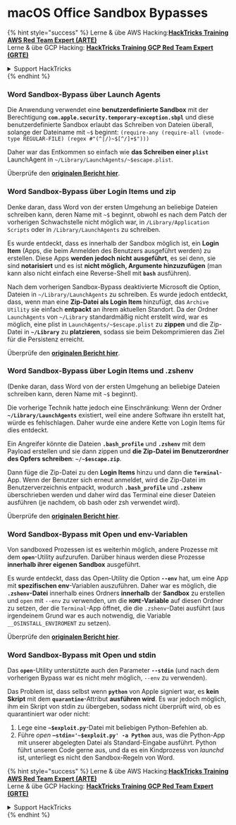 # macOS Office Sandbox Bypasses

{% hint style="success" %}
Lerne & übe AWS Hacking:<img src="/.gitbook/assets/arte.png" alt="" data-size="line">[**HackTricks Training AWS Red Team Expert (ARTE)**](https://training.hacktricks.xyz/courses/arte)<img src="/.gitbook/assets/arte.png" alt="" data-size="line">\
Lerne & übe GCP Hacking: <img src="/.gitbook/assets/grte.png" alt="" data-size="line">[**HackTricks Training GCP Red Team Expert (GRTE)**<img src="/.gitbook/assets/grte.png" alt="" data-size="line">](https://training.hacktricks.xyz/courses/grte)

<details>

<summary>Support HackTricks</summary>

* Überprüfe die [**Abonnementpläne**](https://github.com/sponsors/carlospolop)!
* **Tritt der** 💬 [**Discord-Gruppe**](https://discord.gg/hRep4RUj7f) oder der [**Telegram-Gruppe**](https://t.me/peass) bei oder **folge** uns auf **Twitter** 🐦 [**@hacktricks\_live**](https://twitter.com/hacktricks\_live)**.**
* **Teile Hacking-Tricks, indem du PRs zu den** [**HackTricks**](https://github.com/carlospolop/hacktricks) und [**HackTricks Cloud**](https://github.com/carlospolop/hacktricks-cloud) GitHub-Repos einreichst.

</details>
{% endhint %}

### Word Sandbox-Bypass über Launch Agents

Die Anwendung verwendet eine **benutzerdefinierte Sandbox** mit der Berechtigung **`com.apple.security.temporary-exception.sbpl`** und diese benutzerdefinierte Sandbox erlaubt das Schreiben von Dateien überall, solange der Dateiname mit `~$` beginnt: `(require-any (require-all (vnode-type REGULAR-FILE) (regex #"(^|/)~$[^/]+$")))`

Daher war das Entkommen so einfach wie **das Schreiben einer `plist`** LaunchAgent in `~/Library/LaunchAgents/~$escape.plist`.

Überprüfe den [**originalen Bericht hier**](https://www.mdsec.co.uk/2018/08/escaping-the-sandbox-microsoft-office-on-macos/).

### Word Sandbox-Bypass über Login Items und zip

Denke daran, dass Word von der ersten Umgehung an beliebige Dateien schreiben kann, deren Name mit `~$` beginnt, obwohl es nach dem Patch der vorherigen Schwachstelle nicht möglich war, in `/Library/Application Scripts` oder in `/Library/LaunchAgents` zu schreiben.

Es wurde entdeckt, dass es innerhalb der Sandbox möglich ist, ein **Login Item** (Apps, die beim Anmelden des Benutzers ausgeführt werden) zu erstellen. Diese Apps **werden jedoch nicht ausgeführt**, es sei denn, sie sind **notarisiert** und es ist **nicht möglich, Argumente hinzuzufügen** (man kann also nicht einfach eine Reverse-Shell mit **`bash`** ausführen).

Nach dem vorherigen Sandbox-Bypass deaktivierte Microsoft die Option, Dateien in `~/Library/LaunchAgents` zu schreiben. Es wurde jedoch entdeckt, dass, wenn man eine **Zip-Datei als Login Item** hinzufügt, das `Archive Utility` sie einfach **entpackt** an ihrem aktuellen Standort. Da der Ordner `LaunchAgents` von `~/Library` standardmäßig nicht erstellt wird, war es möglich, eine plist in `LaunchAgents/~$escape.plist` zu **zippen** und die Zip-Datei in **`~/Library`** zu **platzieren**, sodass sie beim Dekomprimieren das Ziel für die Persistenz erreicht.

Überprüfe den [**originalen Bericht hier**](https://objective-see.org/blog/blog\_0x4B.html).

### Word Sandbox-Bypass über Login Items und .zshenv

(Denke daran, dass Word von der ersten Umgehung an beliebige Dateien schreiben kann, deren Name mit `~$` beginnt).

Die vorherige Technik hatte jedoch eine Einschränkung: Wenn der Ordner **`~/Library/LaunchAgents`** existiert, weil eine andere Software ihn erstellt hat, würde es fehlschlagen. Daher wurde eine andere Kette von Login Items für dies entdeckt.

Ein Angreifer könnte die Dateien **`.bash_profile`** und **`.zshenv`** mit dem Payload erstellen und sie dann zippen und **die Zip-Datei im Benutzerordner des Opfers schreiben**: **`~/~$escape.zip`**.

Dann füge die Zip-Datei zu den **Login Items** hinzu und dann die **`Terminal`**-App. Wenn der Benutzer sich erneut anmeldet, wird die Zip-Datei im Benutzerverzeichnis entpackt, wodurch **`.bash_profile`** und **`.zshenv`** überschrieben werden und daher wird das Terminal eine dieser Dateien ausführen (je nachdem, ob bash oder zsh verwendet wird).

Überprüfe den [**originalen Bericht hier**](https://desi-jarvis.medium.com/office365-macos-sandbox-escape-fcce4fa4123c).

### Word Sandbox-Bypass mit Open und env-Variablen

Von sandboxed Prozessen ist es weiterhin möglich, andere Prozesse mit dem **`open`**-Utility aufzurufen. Darüber hinaus werden diese Prozesse **innerhalb ihrer eigenen Sandbox** ausgeführt.

Es wurde entdeckt, dass das Open-Utility die Option **`--env`** hat, um eine App mit **spezifischen env**-Variablen auszuführen. Daher war es möglich, die **`.zshenv`-Datei** innerhalb eines Ordners **innerhalb** der **Sandbox** zu erstellen und `open` mit `--env` zu verwenden, um die **`HOME`-Variable** auf diesen Ordner zu setzen, der die `Terminal`-App öffnet, die die `.zshenv`-Datei ausführt (aus irgendeinem Grund war es auch notwendig, die Variable `__OSINSTALL_ENVIROMENT` zu setzen).

Überprüfe den [**originalen Bericht hier**](https://perception-point.io/blog/technical-analysis-of-cve-2021-30864/).

### Word Sandbox-Bypass mit Open und stdin

Das **`open`**-Utility unterstützte auch den Parameter **`--stdin`** (und nach dem vorherigen Bypass war es nicht mehr möglich, `--env` zu verwenden).

Das Problem ist, dass selbst wenn **`python`** von Apple signiert war, es **kein Skript** mit dem **`quarantine`**-Attribut **ausführen wird**. Es war jedoch möglich, ihm ein Skript von stdin zu übergeben, sodass nicht überprüft wird, ob es quarantiniert war oder nicht:&#x20;

1. Lege eine **`~$exploit.py`**-Datei mit beliebigen Python-Befehlen ab.
2. Führe _open_ **`–stdin='~$exploit.py' -a Python`** aus, was die Python-App mit unserer abgelegten Datei als Standard-Eingabe ausführt. Python führt unseren Code gerne aus, und da es ein Kindprozess von _launchd_ ist, unterliegt es nicht den Sandbox-Regeln von Word.

{% hint style="success" %}
Lerne & übe AWS Hacking:<img src="/.gitbook/assets/arte.png" alt="" data-size="line">[**HackTricks Training AWS Red Team Expert (ARTE)**](https://training.hacktricks.xyz/courses/arte)<img src="/.gitbook/assets/arte.png" alt="" data-size="line">\
Lerne & übe GCP Hacking: <img src="/.gitbook/assets/grte.png" alt="" data-size="line">[**HackTricks Training GCP Red Team Expert (GRTE)**<img src="/.gitbook/assets/grte.png" alt="" data-size="line">](https://training.hacktricks.xyz/courses/grte)

<details>

<summary>Support HackTricks</summary>

* Überprüfe die [**Abonnementpläne**](https://github.com/sponsors/carlospolop)!
* **Tritt der** 💬 [**Discord-Gruppe**](https://discord.gg/hRep4RUj7f) oder der [**Telegram-Gruppe**](https://t.me/peass) bei oder **folge** uns auf **Twitter** 🐦 [**@hacktricks\_live**](https://twitter.com/hacktricks\_live)**.**
* **Teile Hacking-Tricks, indem du PRs zu den** [**HackTricks**](https://github.com/carlospolop/hacktricks) und [**HackTricks Cloud**](https://github.com/carlospolop/hacktricks-cloud) GitHub-Repos einreichst.

</details>
{% endhint %}
